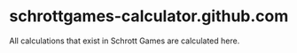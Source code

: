 # schrottgames-calculator.github.com
All calculations that exist in Schrott Games are calculated here.

